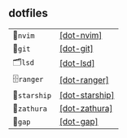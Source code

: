 ## dotfiles

|              |                                                      |
| ------------ | ---------------------------------------------------- |
| 📝`nvim`     | [[dot-nvim]](./src/linux/dot-nvim/nvim/)             |
| 🐙`git`      | [[dot-git]](./src/linux/dot-git/git/)                |
| 🗂️`lsd`      | [[dot-lsd]](./src/linux/dot-lsd/lsd/)                |
| 🗄️`ranger`   | [[dot-ranger]](./src/linux/dot-ranger/ranger/)       |
| 🚀`starship` | [[dot-starship]](./src/linux/dot-starship/starship/) |
| 📖`zathura`  | [[dot-zathura]](./src/linux/dot-zathura/zathura/)    |
| 🧮`gap`      | [[dot-gap]](./src/linux/dot-gap/gap/)                |
